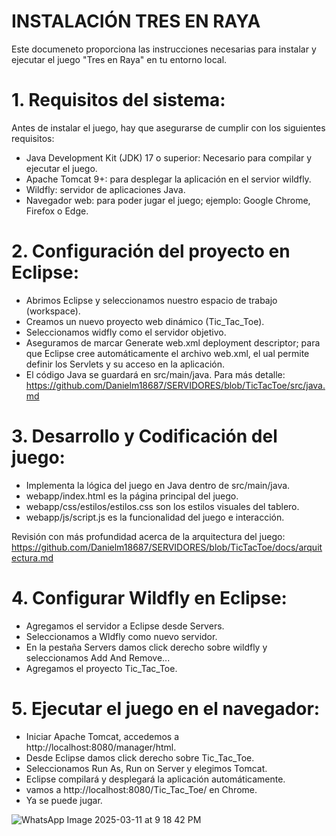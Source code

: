 # INSTALACIÓN TRES EN RAYA

Este documeneto proporciona las instrucciones necesarias para instalar y ejecutar el juego "Tres en Raya" en tu entorno local.


# 1. Requisitos del sistema:
Antes de instalar el juego, hay que asegurarse de cumplir con los siguientes requisitos:
- Java Development Kit (JDK) 17 o superior: Necesario para compilar y ejecutar el juego.
- Apache Tomcat 9+: para desplegar la aplicación en el servior wildfly.
- Wildfly: servidor de aplicaciones Java.
-  Navegador web: para poder jugar el juego; ejemplo: Google Chrome, Firefox o Edge.


# 2. Configuración del proyecto en Eclipse:
- Abrimos Eclipse y seleccionamos nuestro espacio de trabajo (workspace).
- Creamos un nuevo proyecto web dinámico (Tic_Tac_Toe).
- Seleccionamos widfly como el servidor objetivo.
- Aseguramos de marcar Generate web.xml deployment descriptor; para que Eclipse cree automáticamente el archivo web.xml, el ual permite definir los Servlets y su acceso en la aplicación.
- El código Java se guardará en src/main/java. Para más detalle: https://github.com/Danielm18687/SERVIDORES/blob/TicTacToe/src/java.md


# 3. Desarrollo y Codificación del juego:
- Implementa la lógica del juego en Java dentro de src/main/java.
- webapp/index.html es la página principal del juego.
- webapp/css/estilos/estilos.css son los estilos visuales del tablero.
- webapp/js/script.js es la funcionalidad del juego e interacción.

Revisión con más profundidad acerca de la arquitectura del juego: https://github.com/Danielm18687/SERVIDORES/blob/TicTacToe/docs/arquitectura.md


# 4. Configurar Wildfly en Eclipse:
- Agregamos el servidor a Eclipse desde Servers.
- Seleccionamos a Wldfly como nuevo servidor.
- En la pestaña Servers damos click derecho sobre wildfly y seleccionamos Add And Remove...
- Agregamos el proyecto Tic_Tac_Toe.


# 5. Ejecutar el juego en el navegador:
- Iniciar Apache Tomcat, accedemos a http://localhost:8080/manager/html.
- Desde Eclipse damos click derecho sobre Tic_Tac_Toe.
- Seleccionamos Run As, Run on Server y elegimos Tomcat.
- Eclipse compilará y desplegará la aplicación automáticamente.
- vamos a http://localhost:8080/Tic_Tac_Toe/ en Chrome.
- Ya se puede jugar.

![WhatsApp Image 2025-03-11 at 9 18 42 PM](https://github.com/user-attachments/assets/09dff9da-5618-42d3-920d-134c01ad5074)


